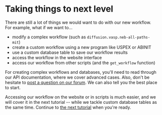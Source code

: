 
# Taking things to next level 

There are still a lot of things we would want to do with our new workflow. For example, what if we want to...

- modify a complex workflow (such as `diffusion.vasp.neb-all-paths-mit`)
- create a custom workflow using a new program like USPEX or ABINIT
- use a custom database table to save our workflow results
- access the workflow in the website interface
- access our workflow from other scripts (and the `get_workflow` function)

For creating complex workflows and databases, you'll need to read through our API documentation, where we cover advanced cases. Also, don't be hesitate to [post a question on our forum](https://github.com/jacksund/simmate/discussions/categories/q-a). We can also tell you the best place to start.

Accessing our workflow on the website or in scripts is much easier, and we will cover it in the next tutorial -- while we tackle custom database tables as the same time. Continue to [the next tutorial](https://github.com/jacksund/simmate/blob/main/tutorials/07_Build_custom_datatables_and_apps.md) when you're ready.
